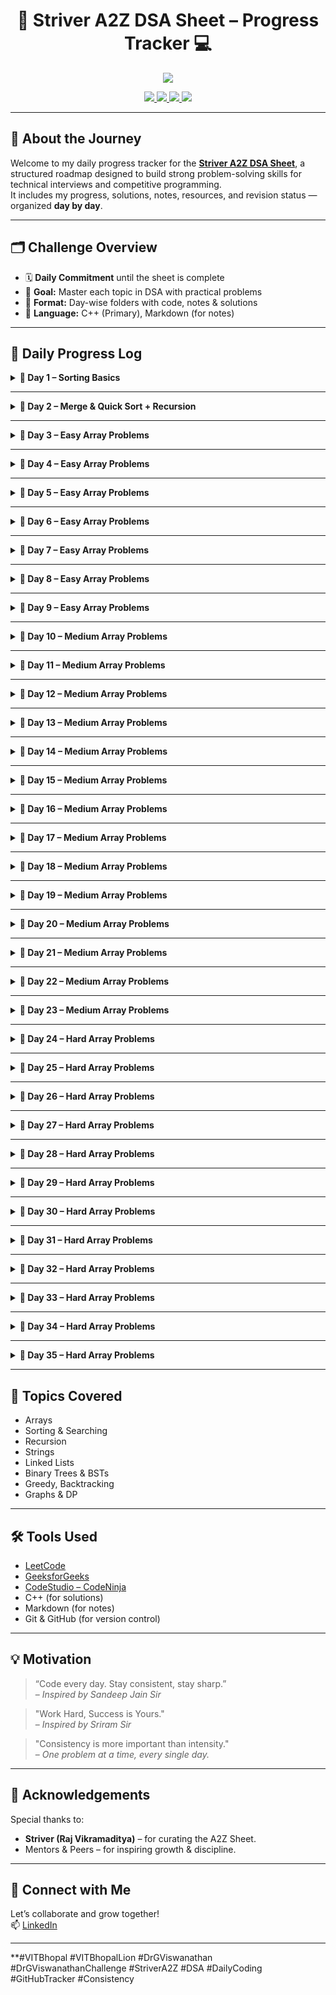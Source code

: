 <h1 align="center">🚀 Striver A2Z DSA Sheet – Progress Tracker 💻</h1>

<p align="center">
  <img src="https://readme-typing-svg.herokuapp.com?center=true&lines=Daily+DSA+Grind+with+Striver's+A2Z+Sheet;Consistency+%E2%89%A0+Intensity+💪;Level+Up+One+Problem+at+a+Time!&font=Fira+Code&color=F78D2F&width=700&height=45">
</p>

<p align="center">
  <a href="https://leetcode.com/">
    <img src="https://img.shields.io/badge/-LeetCode-FFA116?style=for-the-badge&logo=leetcode&logoColor=black"/>
  </a>
  <a href="https://www.geeksforgeeks.org/">
    <img src="https://img.shields.io/badge/-GeeksforGeeks-0F9D58?style=for-the-badge&logo=geeksforgeeks&logoColor=white"/>
  </a>
  <a href="https://www.codingninjas.com/studio/">
    <img src="https://img.shields.io/badge/-CodeStudio-orange?style=for-the-badge&logo=codingninjas&logoColor=white"/>
  </a>
  <a href="https://github.com/">
    <img src="https://img.shields.io/badge/-GitHub-black?style=for-the-badge&logo=github&logoColor=white"/>
  </a>
</p>

---

## 🧭 About the Journey

Welcome to my daily progress tracker for the [**Striver A2Z DSA Sheet**](https://takeuforward.org/strivers-a2z-dsa-course-sheet/), a structured roadmap designed to build strong problem-solving skills for technical interviews and competitive programming.  
It includes my progress, solutions, notes, resources, and revision status — organized **day by day**.

---

## 🗂️ Challenge Overview

- 🗓️ **Daily Commitment** until the sheet is complete
- 🧠 **Goal:** Master each topic in DSA with practical problems
- 📁 **Format:** Day-wise folders with code, notes & solutions
- 💬 **Language:** C++ (Primary), Markdown (for notes)

---

## 📅 Daily Progress Log

<details>
<summary><strong>📖 Day 1 – Sorting Basics</strong></summary>

| 🧠 Problem     | 🚦 Difficulty | ✅ Status | 🔗 Practice Link                                                                     |
| -------------- | ------------- | --------- | ------------------------------------------------------------------------------------ |
| Insertion Sort | Easy          | ✅ Solved | [GFG – Insertion Sort](https://practice.geeksforgeeks.org/problems/insertion-sort/1) |
| Bubble Sort    | Easy          | ✅ Solved | [GFG – Bubble Sort](https://practice.geeksforgeeks.org/problems/bubble-sort/1)       |
| Selection Sort | Easy          | ✅ Solved | [GFG – Selection Sort](https://practice.geeksforgeeks.org/problems/selection-sort/1) |

📁 [View Folder](./Day01)

</details>

---

<details>
<summary><strong>📖 Day 2 – Merge & Quick Sort + Recursion</strong></summary>

| 🧠 Problem               | 🚦 Difficulty | ✅ Status | 🔗 Practice Link                                                                     |
| ------------------------ | ------------- | --------- | ------------------------------------------------------------------------------------ |
| Merge Sort               | Medium        | ✅ Solved | [GFG – Merge Sort](https://www.geeksforgeeks.org/problems/merge-sort/1)              |
| Quick Sort               | Medium        | ✅ Solved | [GFG – Quick Sort](https://www.geeksforgeeks.org/problems/quick-sort/1)              |
| Recursive Bubble Sort    | Easy          | ✅ Solved | [GFG – Bubble Sort](https://practice.geeksforgeeks.org/problems/bubble-sort/1)       |
| Recursive Insertion Sort | Easy          | ✅ Solved | [GFG – Insertion Sort](https://practice.geeksforgeeks.org/problems/insertion-sort/1) |

📁 [View Folder](./Day02)

</details>

---

<details>
<summary><strong>📖 Day 3 – Easy Array Problems</strong></summary>

| 🧠 Problem                           | 🚦 Difficulty | ✅ Status | 🔗 Practice Link                                                                                                       |
| ------------------------------------ | ------------- | --------- | ---------------------------------------------------------------------------------------------------------------------- |
| Largest Element in Array             | Easy          | ✅ Solved | [GFG – Largest Element in Array](https://www.geeksforgeeks.org/problems/largest-element-in-array4009/1)                |
| Second Largest                       | Easy          | ✅ Solved | [GFG – Second Largest](https://www.geeksforgeeks.org/problems/second-largest3735/1)                                    |
| Check if Array Is Sorted and Rotated | Easy          | ✅ Solved | [Leetcode – Check if Array Is Sorted and Rotated](https://leetcode.com/problems/check-if-array-is-sorted-and-rotated/) |

📁 [View Folder](./Day03)

</details>

---

<details>

<summary><strong>📖 Day 4 – Easy Array Problems</strong></summary>

| 🧠 Problem                      | 🚦 Difficulty | ✅ Status | 🔗 Practice Link                                                                        |
| ------------------------------- | ------------- | --------- | --------------------------------------------------------------------------------------- |
| Linear Search                   | Easy          | ✅ Solved | [GFG – Linear Search](https://www.geeksforgeeks.org/problems/who-will-win-1587115621/1) |
| Find Missing Number in an Array | Easy          | ✅ Solved | [Leetcode – Missing Number](https://leetcode.com/problems/missing-number)               |

📁 [View Folder](./Day04)

</details>

---

<details>

<summary><strong>📖 Day 5 – Easy Array Problems</strong></summary>

| 🧠 Problem                        | 🚦 Difficulty | ✅ Status | 🔗 Practice Link                                                                                                                 |
| --------------------------------- | ------------- | --------- | -------------------------------------------------------------------------------------------------------------------------------- |
| Left Rotate an array by one place | Easy          | ✅ Solved | [Coding Ninjas – Left Rotate an Array by One ](https://www.codingninjas.com/studio/problems/left-rotate-an-array-by-one_5026278) |
| Left rotate an array by D places  | Easy          | ✅ Solved | [Coding Ninjas – Rotate array](https://www.codingninjas.com/studio/problems/rotate-array_1230543)                                |

📁 [View Folder](./Day05)

</details>

---

<details>

<summary><strong>📖 Day 6 – Easy Array Problems</strong></summary>

| 🧠 Problem                        | 🚦 Difficulty | ✅ Status | 🔗 Practice Link                                                                                                          |
| --------------------------------- | ------------- | --------- | ------------------------------------------------------------------------------------------------------------------------- |
| Move Zeroes                       | Easy          | ✅ Solved | [Leetcode – Move Zeroes](https://leetcode.com/problems/move-zeroes/)                                                      |
| Union of 2 Sorted with Duplicates | Medium        | ✅ Solved | [GFG - Union of 2 Sorted with Duplicates](https://www.geeksforgeeks.org/problems/union-of-two-sorted-arrays-1587115621/1) |

📁 [View Folder](./Day06)

</details>

---

<details>

<summary><strong>📖 Day 7 – Easy Array Problems</strong></summary>

| 🧠 Problem                        | 🚦 Difficulty | ✅ Status | 🔗 Practice Link                                                                       |
| --------------------------------- | ------------- | --------- | -------------------------------------------------------------------------------------- |
| Maximum Consecutive Ones          | Easy          | ✅ Solved | [Leetcode – Max Consecutive Ones](https://leetcode.com/problems/max-consecutive-ones/) |
| Find the Number that Appears Once | Medium        | ✅ Solved | [Leetcode – Single Number](https://leetcode.com/problems/single-number/)               |

📁 [View Folder](./Day07)

</details>

---

<details>

<summary><strong>📖 Day 8 – Easy Array Problems</strong></summary>

| 🧠 Problem                        | 🚦 Difficulty | ✅ Status | 🔗 Practice Link                                                                                                                |
| --------------------------------- | ------------- | --------- | ------------------------------------------------------------------------------------------------------------------------------- |
| Longest Subarray with Given Sum K | Medium        | ✅ Solved | [Coding Ninjas – Longest Subarray with Sum K](https://www.codingninjas.com/studio/problems/longest-subarray-with-sum-k_6682399) |

📁 [View Folder](./Day08)

</details>

---

<details>

<summary><strong>📖 Day 9 – Easy Array Problems</strong></summary>

| 🧠 Problem                                          | 🚦 Difficulty | ✅ Status | 🔗 Practice Link                                                                                               |
| --------------------------------------------------- | ------------- | --------- | -------------------------------------------------------------------------------------------------------------- |
| Longest Subarray with Sum K (Positives + Negatives) | Medium        | ✅ Solved | [GFG – Longest Subarray with Sum K](https://www.geeksforgeeks.org/problems/longest-sub-array-with-sum-k0809/1) |

📁 [View Folder](./Day09)

</details>

---

<details>

<summary><strong>📖 Day 10 – Medium Array Problems</strong></summary>

| 🧠 Problem | 🚦 Difficulty | ✅ Status | 🔗 Practice Link                                             |
| ---------- | ------------- | --------- | ------------------------------------------------------------ |
| Two Sum    | Medium        | ✅ Solved | [Leetcode – Two Sum](https://leetcode.com/problems/two-sum/) |

📁 [View Folder](./Day10)

</details>

---

<details>

<summary><strong>📖 Day 11 – Medium Array Problems</strong></summary>

| 🧠 Problem                        | 🚦 Difficulty | ✅ Status | 🔗 Practice Link                                                     |
| --------------------------------- | ------------- | --------- | -------------------------------------------------------------------- |
| Sort an Array of 0's, 1's and 2's | Medium        | ✅ Solved | [Leetcode – Sort Colors](https://leetcode.com/problems/sort-colors/) |

📁 [View Folder](./Day11)

</details>

---

<details>

<summary><strong>📖 Day 12 – Medium Array Problems</strong></summary>

| 🧠 Problem                     | 🚦 Difficulty | ✅ Status | 🔗 Practice Link                                                               |
| ------------------------------ | ------------- | --------- | ------------------------------------------------------------------------------ |
| Majority Element (> n/2 times) | Easy          | ✅ Solved | [Leetcode – Majority Element](https://leetcode.com/problems/majority-element/) |

📁 [View Folder](./Day12)

</details>

---

<details>

<summary><strong>📖 Day 13 – Medium Array Problems</strong></summary>

| 🧠 Problem                    | 🚦 Difficulty | ✅ Status | 🔗 Practice Link                                                               |
| ----------------------------- | ------------- | --------- | ------------------------------------------------------------------------------ |
| Maximum Subarray Sum (Kadane) | Easy          | ✅ Solved | [Leetcode – Maximum Subarray](https://leetcode.com/problems/maximum-subarray/) |

📁 [View Folder](./Day13)

</details>

---

<details>

<summary><strong>📖 Day 14 – Medium Array Problems</strong></summary>

| 🧠 Problem                               | 🚦 Difficulty | ✅ Status | 🔗 Practice Link                                                                                                           |
| ---------------------------------------- | ------------- | --------- | -------------------------------------------------------------------------------------------------------------------------- |
| Print Subarray with Maximum Subarray Sum | Medium        | ✅ Solved | [Coding Ninjas – Max Subarray Sum with Subarray](https://www.codingninjas.com/studio/problems/maximum-subarray-sum_630526) |

📁 [View Folder](./Day14)

</details>

---

<details>

<summary><strong>📖 Day 15 – Medium Array Problems</strong></summary>

| 🧠 Problem                      | 🚦 Difficulty | ✅ Status | 🔗 Practice Link                                                                                             |
| ------------------------------- | ------------- | --------- | ------------------------------------------------------------------------------------------------------------ |
| Best Time to Buy and Sell Stock | Easy          | ✅ Solved | [Leetcode – Best Time to Buy and Sell Stock](https://leetcode.com/problems/best-time-to-buy-and-sell-stock/) |

📁 [View Folder](./Day15)

</details>

---

<details>

<summary><strong>📖 Day 16 – Medium Array Problems</strong></summary>

| 🧠 Problem                       | 🚦 Difficulty | ✅ Status | 🔗 Practice Link                                                                                               |
| -------------------------------- | ------------- | --------- | -------------------------------------------------------------------------------------------------------------- |
| Rearrange Array Elements by Sign | Medium        | ✅ Solved | [Leetcode – Rearrange Array Elements by Sign](https://leetcode.com/problems/rearrange-array-elements-by-sign/) |

📁 [View Folder](./Day16)

</details>

---

<details>

<summary><strong>📖 Day 17 – Medium Array Problems</strong></summary>

| 🧠 Problem       | 🚦 Difficulty | ✅ Status | 🔗 Practice Link                                                               |
| ---------------- | ------------- | --------- | ------------------------------------------------------------------------------ |
| Next Permutation | Medium        | ✅ Solved | [Leetcode – Next Permutation](https://leetcode.com/problems/next-permutation/) |

📁 [View Folder](./Day17)

</details>

---

<details>

<summary><strong>📖 Day 18 – Medium Array Problems</strong></summary>

| 🧠 Problem          | 🚦 Difficulty | ✅ Status | 🔗 Practice Link                                                                          |
| ------------------- | ------------- | --------- | ----------------------------------------------------------------------------------------- |
| Leaders in an Array | Easy          | ✅ Solved | [GFG – Leaders in an Array](https://www.geeksforgeeks.org/problems/leaders-in-an-array/0) |

📁 [View Folder](./Day18)

</details>

---

<details>

<summary><strong>📖 Day 19 – Medium Array Problems</strong></summary>

| 🧠 Problem                   | 🚦 Difficulty | ✅ Status | 🔗 Practice Link                                                                                       |
| ---------------------------- | ------------- | --------- | ------------------------------------------------------------------------------------------------------ |
| Longest Consecutive Sequence | Medium        | ✅ Solved | [Leetcode – Longest Consecutive Sequence](https://leetcode.com/problems/longest-consecutive-sequence/) |

📁 [View Folder](./Day19)

</details>

---

<details>

<summary><strong>📖 Day 20 – Medium Array Problems</strong></summary>

| 🧠 Problem        | 🚦 Difficulty | ✅ Status | 🔗 Practice Link                                                                 |
| ----------------- | ------------- | --------- | -------------------------------------------------------------------------------- |
| Set Matrix Zeroes | Medium        | ✅ Solved | [Leetcode – Set Matrix Zeroes](https://leetcode.com/problems/set-matrix-zeroes/) |

📁 [View Folder](./Day20)

</details>

---

<details>

<summary><strong>📖 Day 21 – Medium Array Problems</strong></summary>

| 🧠 Problem                  | 🚦 Difficulty | ✅ Status | 🔗 Practice Link                                                       |
| --------------------------- | ------------- | --------- | ---------------------------------------------------------------------- |
| Rotate Matrix by 90 Degrees | Medium        | ✅ Solved | [Leetcode – Rotate Image](https://leetcode.com/problems/rotate-image/) |

📁 [View Folder](./Day21)

</details>

---

<details>

<summary><strong>📖 Day 22 – Medium Array Problems</strong></summary>

| 🧠 Problem                       | 🚦 Difficulty | ✅ Status | 🔗 Practice Link                                                         |
| -------------------------------- | ------------- | --------- | ------------------------------------------------------------------------ |
| Print the Matrix in Spiral Order | Medium        | ✅ Solved | [Leetcode – Spiral Matrix](https://leetcode.com/problems/spiral-matrix/) |

📁 [View Folder](./Day22)

</details>

---

<details>

<summary><strong>📖 Day 23 – Medium Array Problems</strong></summary>

| 🧠 Problem                         | 🚦 Difficulty | ✅ Status | 🔗 Practice Link                                                                         |
| ---------------------------------- | ------------- | --------- | ---------------------------------------------------------------------------------------- |
| Count Subarrays with Given Sum (K) | Easy          | ✅ Solved | [Leetcode – Subarray Sum Equals K](https://leetcode.com/problems/subarray-sum-equals-k/) |

📁 [View Folder](./Day23)

</details>

---

<details>

<summary><strong>📖 Day 24 – Hard Array Problems</strong></summary>

| 🧠 Problem        | 🚦 Difficulty | ✅ Status | 🔗 Practice Link                                                                |
| ----------------- | ------------- | --------- | ------------------------------------------------------------------------------- |
| Pascal's Triangle | Medium        | ✅ Solved | [Leetcode – Pascal's Triangle](https://leetcode.com/problems/pascals-triangle/) |

📁 [View Folder](./Day24)

</details>

---

<details>

<summary><strong>📖 Day 25 – Hard Array Problems</strong></summary>

| 🧠 Problem                     | 🚦 Difficulty | ✅ Status | 🔗 Practice Link                                                                     |
| ------------------------------ | ------------- | --------- | ------------------------------------------------------------------------------------ |
| Majority Element (> n/3 times) | Medium        | ✅ Solved | [Leetcode – Majority Element II](https://leetcode.com/problems/majority-element-ii/) |

📁 [View Folder](./Day25)

</details>

---

<details>

<summary><strong>📖 Day 26 – Hard Array Problems</strong></summary>

| 🧠 Problem   | 🚦 Difficulty | ✅ Status | 🔗 Practice Link                                       |
| ------------ | ------------- | --------- | ------------------------------------------------------ |
| 3Sum Problem | Medium        | ✅ Solved | [Leetcode – 3Sum](https://leetcode.com/problems/3sum/) |

📁 [View Folder](./Day26)

</details>

---

<details>

<summary><strong>📖 Day 27 – Hard Array Problems</strong></summary>

| 🧠 Problem   | 🚦 Difficulty | ✅ Status | 🔗 Practice Link                                       |
| ------------ | ------------- | --------- | ------------------------------------------------------ |
| 4Sum Problem | Hard          | ✅ Solved | [Leetcode – 4Sum](https://leetcode.com/problems/4sum/) |

📁 [View Folder](./Day27)

</details>

---

<details>

<summary><strong>📖 Day 28 – Hard Array Problems</strong></summary>

| 🧠 Problem                  | 🚦 Difficulty | ✅ Status | 🔗 Practice Link                                                                                         |
| --------------------------- | ------------- | --------- | -------------------------------------------------------------------------------------------------------- |
| Largest Subarray with 0 Sum | Medium        | ✅ Solved | [GFG – Largest Subarray with 0 Sum](https://www.geeksforgeeks.org/find-the-largest-subarray-with-0-sum/) |

📁 [View Folder](./Day28)

</details>

---

<details>

<summary><strong>📖 Day 29 – Hard Array Problems</strong></summary>

| 🧠 Problem                       | 🚦 Difficulty | ✅ Status | 🔗 Practice Link                                                                                                  |
| -------------------------------- | ------------- | --------- | ----------------------------------------------------------------------------------------------------------------- |
| Count Subarrays with Given XOR K | Hard          | ✅ Solved | [Coding Ninjas – Subarrays with XOR K](https://www.codingninjas.com/studio/problems/subarrays-with-xor-k_6826258) |

📁 [View Folder](./Day29)

</details>

---

<details>

<summary><strong>📖 Day 30 – Hard Array Problems</strong></summary>

| 🧠 Problem                  | 🚦 Difficulty | ✅ Status | 🔗 Practice Link                                                             |
| --------------------------- | ------------- | --------- | ---------------------------------------------------------------------------- |
| Merge Overlapping Intervals | Medium        | ✅ Solved | [Leetcode – Merge Intervals](https://leetcode.com/problems/merge-intervals/) |

📁 [View Folder](./Day30)

</details>

---

<details>

<summary><strong>📖 Day 31 – Hard Array Problems</strong></summary>

| 🧠 Problem                            | 🚦 Difficulty | ✅ Status | 🔗 Practice Link                                                                   |
| ------------------------------------- | ------------- | --------- | ---------------------------------------------------------------------------------- |
| Merge Two Sorted Arrays Without Space | Medium        | ✅ Solved | [Leetcode – Merge Sorted Array](https://leetcode.com/problems/merge-sorted-array/) |

📁 [View Folder](./Day31)

</details>

---

<details>

<summary><strong>📖 Day 32 – Hard Array Problems</strong></summary>

| 🧠 Problem                            | 🚦 Difficulty | ✅ Status | 🔗 Practice Link                                                                                         |
| ------------------------------------- | ------------- | --------- | -------------------------------------------------------------------------------------------------------- |
| Find the Repeating and Missing Number | Hard          | ✅ Solved | [GFG – Find Missing And Repeating](https://www.geeksforgeeks.org/find-a-repeating-and-a-missing-number/) |

📁 [View Folder](./Day32)

</details>

---

<details>

<summary><strong>📖 Day 33 – Hard Array Problems</strong></summary>

| 🧠 Problem       | 🚦 Difficulty | ✅ Status | 🔗 Practice Link                                                             |
| ---------------- | ------------- | --------- | ---------------------------------------------------------------------------- |
| Count Inversions | Hard          | ✅ Solved | [GFG – Count Inversions](https://www.geeksforgeeks.org/counting-inversions/) |

📁 [View Folder](./Day33)

</details>

---

<details>

<summary><strong>📖 Day 34 – Hard Array Problems</strong></summary>

| 🧠 Problem    | 🚦 Difficulty | ✅ Status | 🔗 Practice Link                                                         |
| ------------- | ------------- | --------- | ------------------------------------------------------------------------ |
| Reverse Pairs | Hard          | ✅ Solved | [Leetcode – Reverse Pairs](https://leetcode.com/problems/reverse-pairs/) |

📁 [View Folder](./Day34)

</details>

---

<details>

<summary><strong>📖 Day 35 – Hard Array Problems</strong></summary>

| 🧠 Problem               | 🚦 Difficulty | ✅ Status | 🔗 Practice Link                                                                               |
| ------------------------ | ------------- | --------- | ---------------------------------------------------------------------------------------------- |
| Maximum Product Subarray | Easy          | ✅ Solved | [Leetcode – Maximum Product Subarray](https://leetcode.com/problems/maximum-product-subarray/) |

📁 [View Folder](./Day35)

</details>

---

## 🧠 Topics Covered

- Arrays
- Sorting & Searching
- Recursion
- Strings
- Linked Lists
- Binary Trees & BSTs
- Greedy, Backtracking
- Graphs & DP

---

## 🛠️ Tools Used

- [LeetCode](https://leetcode.com/)
- [GeeksforGeeks](https://www.geeksforgeeks.org/)
- [CodeStudio – CodeNinja](https://www.codingninjas.com/studio/)
- C++ (for solutions)
- Markdown (for notes)
- Git & GitHub (for version control)

---

## 💡 Motivation

> “Code every day. Stay consistent, stay sharp.”  
> – _Inspired by Sandeep Jain Sir_

> "Work Hard, Success is Yours."  
> – _Inspired by Sriram Sir_

> "Consistency is more important than intensity."  
> – _One problem at a time, every single day._

---

## 🙌 Acknowledgements

Special thanks to:

- **Striver (Raj Vikramaditya)** – for curating the A2Z Sheet.
- Mentors & Peers – for inspiring growth & discipline.

---

## 🔗 Connect with Me

Let’s collaborate and grow together!  
📫 [LinkedIn](https://www.linkedin.com/in/vaibhav-kumar-87557528a/)

---

\*\*#VITBhopal #VITBhopalLion #DrGViswanathan #DrGViswanathanChallenge #StriverA2Z #DSA #DailyCoding #GitHubTracker #Consistency

